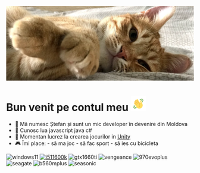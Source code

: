 ![Header](https://raw.githubusercontent.com/jefestef/jefestef/master/rijic_banner.png "Header")

# Bun  venit pe contul meu <img src="https://raw.githubusercontent.com/jefestef/jefestef/master/wave.gif" width="40px">
- 💙 Mă numesc Ștefan și sunt un mic developer în devenire din Moldova
- 📜 Cunosc lua javascript java c#
- 🔭 Momentan lucrez la crearea jocurilor in [Unity](https://unity.com/)
- 🎮 Îmi place: 
             - să ma joc
             - să fac sport
             - să ies cu bicicleta

![windows11](https://img.shields.io/badge/Windows%2011-9cf?style=for-the-badge&logo=Windows)
[![i511600k](https://img.shields.io/badge/Core%20i5%2011600k-blue?style=for-the-badge&logo=Intel)](https://www.newegg.com/intel-core-i5-11600k-core-i5-11th-gen/p/N82E16819118235)
![gtx1660ti](https://img.shields.io/badge/GTX%201660ti-green?style=for-the-badge&logo=NVIDIA)
![vengeance](https://img.shields.io/badge/Vengeance%20LPX%2016GB%203200Mhz-grey?style=for-the-badge&logo=Corsair)
![970evoplus](https://img.shields.io/badge/EVO%20Plus%20500GB-orange?style=for-the-badge&logo=Samsung)
![seagate](https://img.shields.io/badge/BarraCuda%202TB%207200RPM-yellowgreen?style=for-the-badge&logo=Seagate)
![b560mplus](https://img.shields.io/badge/TUF%20GAMING%20B560M%20PLUS%20WIFI-yellow?style=for-the-badge&logo=ASUS)
![seasonic](https://img.shields.io/badge/Seasonic%20FOCUS%20PX%20750-silver?style=for-the-badge)

<!--
**jefestef/jefestef** is a ✨ _special_ ✨ repository because its `README.md` (this file) appears on your GitHub profile.

Here are some ideas to get you started:

- 🔭 I’m currently working on ...
- 🌱 I’m currently learning ...
- 👯 I’m looking to collaborate on ...
- 🤔 I’m looking for help with ...
- 💬 Ask me about ...
- 📫 How to reach me: ...
- 😄 Pronouns: ...
- ⚡ Fun fact: ...
-->
